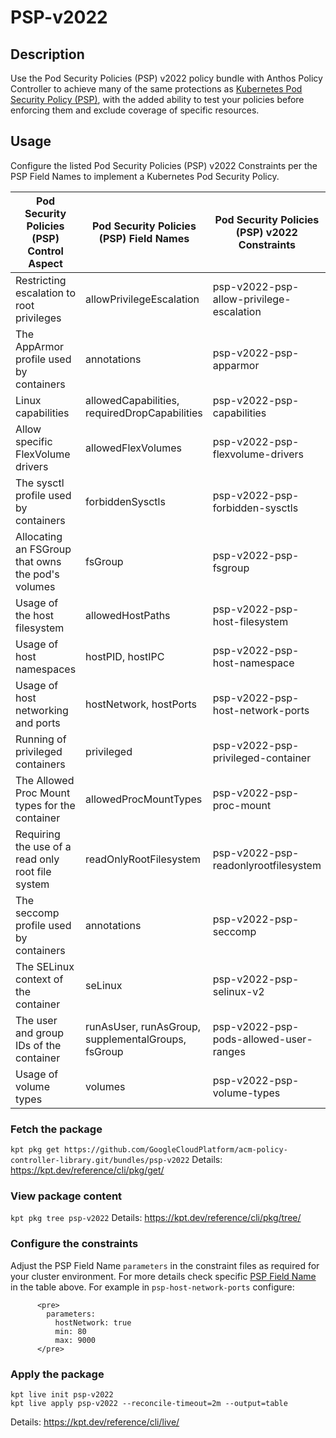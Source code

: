 # PSP-v2022

## Description
Use the Pod Security Policies (PSP) v2022 policy bundle with Anthos Policy
Controller to achieve many of the same protections as
[Kubernetes Pod Security Policy (PSP)](https://v1-24.docs.kubernetes.io/docs/concepts/security/pod-security-policy/),
with the added ability to test your policies before enforcing them and exclude
coverage of specific resources.

## Usage

Configure the listed Pod Security Policies (PSP) v2022 Constraints per the PSP
Field Names to implement a Kubernetes Pod Security Policy.

| Pod Security Policies (PSP) Control Aspect        | Pod Security Policies (PSP) Field Names            | Pod Security Policies (PSP) v2022 Constraints |
|---------------------------------------------------|----------------------------------------------------|-----------------------------------------------|
| Restricting escalation to root privileges         | allowPrivilegeEscalation                           | psp-v2022-psp-allow-privilege-escalation      |
| The AppArmor profile used by containers           | annotations                                        | psp-v2022-psp-apparmor                        |
| Linux capabilities                                | allowedCapabilities, requiredDropCapabilities      | psp-v2022-psp-capabilities                    |
| Allow specific FlexVolume drivers                 | allowedFlexVolumes                                 | psp-v2022-psp-flexvolume-drivers              |
| The sysctl profile used by containers             | forbiddenSysctls                                   | psp-v2022-psp-forbidden-sysctls               |
| Allocating an FSGroup that owns the pod's volumes | fsGroup                                            | psp-v2022-psp-fsgroup                         |
| Usage of the host filesystem                      | allowedHostPaths                                   | psp-v2022-psp-host-filesystem                 |
| Usage of host namespaces                          | hostPID, hostIPC                                   | psp-v2022-psp-host-namespace                  |
| Usage of host networking and ports                | hostNetwork, hostPorts                             | psp-v2022-psp-host-network-ports              |
| Running of privileged containers                  | privileged                                         | psp-v2022-psp-privileged-container            |
| The Allowed Proc Mount types for the container    | allowedProcMountTypes                              | psp-v2022-psp-proc-mount                      |
| Requiring the use of a read only root file system | readOnlyRootFilesystem                             | psp-v2022-psp-readonlyrootfilesystem          |
| The seccomp profile used by containers            | annotations                                        | psp-v2022-psp-seccomp                         |
| The SELinux context of the container              | seLinux                                            | psp-v2022-psp-selinux-v2                      |
| The user and group IDs of the container           | runAsUser, runAsGroup, supplementalGroups, fsGroup | psp-v2022-psp-pods-allowed-user-ranges        |
| Usage of volume types                             | volumes                                            | psp-v2022-psp-volume-types                    |

### Fetch the package
`kpt pkg get https://github.com/GoogleCloudPlatform/acm-policy-controller-library.git/bundles/psp-v2022`
Details: https://kpt.dev/reference/cli/pkg/get/

### View package content
`kpt pkg tree psp-v2022`
Details: https://kpt.dev/reference/cli/pkg/tree/

### Configure the constraints
Adjust the PSP Field Name `parameters` in the constraint files as required for
your cluster environment.  For more details check specific
[PSP Field Name]((https://v1-24.docs.kubernetes.io/docs/concepts/security/pod-security-policy/))
in the table above.  For example in `psp-host-network-ports` configure:
```
      <pre>
        parameters:
          hostNetwork: true
          min: 80
          max: 9000
      </pre>
```

### Apply the package
```
kpt live init psp-v2022
kpt live apply psp-v2022 --reconcile-timeout=2m --output=table
```
Details: https://kpt.dev/reference/cli/live/
